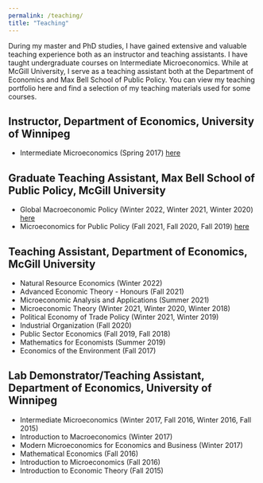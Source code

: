 ```yaml
---
permalink: /teaching/
title: "Teaching"
---
```


During my master and PhD studies, I have gained extensive and valuable teaching experience both as an instructor and teaching assistants. I have taught undergraduate courses on Intermediate Microeconomics. While at McGill University, I serve as a teaching assistant both at the Department of Economics and Max Bell School of Public Policy. You can view my teaching portfolio here and find a selection of my teaching materials used for some courses.


## Instructor, Department of Economics, University of Winnipeg
- Intermediate Microeconomics (Spring 2017) [here](/teaching-materials)


## Graduate Teaching Assistant, Max Bell School of Public Policy, McGill University
- Global Macroeconomic Policy (Winter 2022, Winter 2021, Winter 2020) [here](/teaching-materials)
- Microeconomics for Public Policy (Fall 2021, Fall 2020, Fall 2019) [here](/teaching-materials)


## Teaching Assistant, Department of Economics, McGill University
- Natural Resource Economics (Winter 2022)
- Advanced Economic Theory - Honours (Fall 2021)
- Microeconomic Analysis and Applications (Summer 2021)
- Microeconomic Theory (Winter 2021, Winter 2020, Winter 2018)
- Political Economy of Trade Policy (Winter 2021, Winter 2019)
- Industrial Organization (Fall 2020)
- Public Sector Economics (Fall 2019, Fall 2018)
- Mathematics for Economists (Summer 2019)
- Economics of the Environment (Fall 2017)


## Lab Demonstrator/Teaching Assistant, Department of Economics, University of Winnipeg
- Intermediate Microeconomics (Winter 2017, Fall 2016, Winter 2016, Fall 2015)
- Introduction to Macroeconomics (Winter 2017)
- Modern Microeconomics for Economics and Business (Winter 2017)
- Mathematical Economics (Fall 2016)
- Introduction to Microeconomics (Fall 2016)
- Introduction to Economic Theory (Fall 2015)



